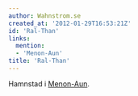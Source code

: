 ```yaml
---
author: Wahnstrom.se
created_at: '2012-01-29T16:53:21Z'
id: 'Ral-Than'
links:
  mention:
  - 'Menon-Aun'
title: 'Ral-Than'
---
```


Hamnstad i [Menon-Aun].

  [Menon-Aun]: Menon-Aun